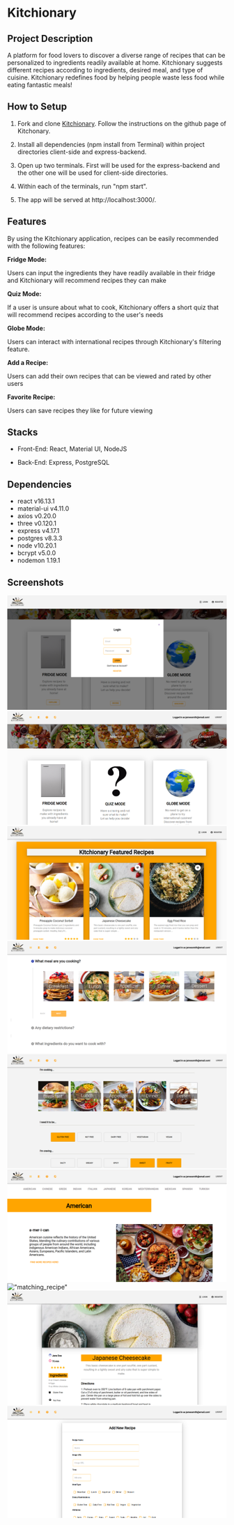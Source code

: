 Kitchionary
=========

##  Project Description

A platform for food lovers to discover a diverse range of recipes that can be personalized to ingredients readily available at home. Kitchionary suggests different recipes according to ingredients, desired meal, and type of cuisine. Kitchionary redefines food by helping people waste less food while eating fantastic meals!

## How to Setup

1. Fork and clone [Kitchionary](https://github.com/kutluduman/kitchionary). Follow the instructions on the github page of Kitchonary.

2. Install all dependencies (npm install from Terminal) within project directories client-side and express-backend.


3. Open up two terminals. First will be used for the express-backend and the other one will be used for client-side directories. 

4. Within each of the terminals, run "npm start". 

5.  The app will be served at http://localhost:3000/.


## Features

By using the Kitchionary application, recipes can be easily recommended with the following features:

**Fridge Mode:**

Users can input the ingredients they have readily available in their fridge and Kitchionary will recommend recipes they can make
 

**Quiz Mode:**

If a user is unsure about what to cook, Kitchionary offers a short quiz that will recommend recipes according to the user's needs

**Globe Mode:**

Users can interact with international recipes through Kitchionary's filtering feature.

**Add a Recipe:**

Users can add their own recipes that can be viewed and rated by other users

**Favorite Recipe:**

Users can save recipes they like for future viewing


## Stacks


- Front-End: React, Material UI, NodeJS

- Back-End: Express, PostgreSQL



## Dependencies

- react v16.13.1
- material-ui v4.11.0
- axios v0.20.0
- three v0.120.1
- express v4.17.1
- postgres v8.3.3
- node v10.20.1
- bcrypt v5.0.0
- nodemon 1.19.1



## Screenshots
!["login"](https://github.com/kutluduman/kitchionary/blob/master/docs/login.png?raw=true)
!["home"](https://github.com/kutluduman/kitchionary/blob/master/docs/home.png?raw=true)
!["featured_recipe"](https://github.com/kutluduman/kitchionary/blob/master/docs/featured.png?raw=true)
!["fridge_mode"](https://github.com/kutluduman/kitchionary/blob/master/docs/fridge_mode.png?raw=true)
!["quiz"](https://github.com/kutluduman/kitchionary/blob/master/docs/quiz_mode.png?raw=true)
!["globe"](https://github.com/kutluduman/kitchionary/blob/master/docs/globe_mode.png?raw=true)
!["matching_recipe"](https://github.com/kutluduman/kitchionary/blob/master/docs/matched_recipes.png?raw=true)
!["specific_recipe"](https://github.com/kutluduman/kitchionary/blob/master/docs/specific_recipe.png?raw=true)
!["add_recipe"](https://github.com/kutluduman/kitchionary/blob/master/docs/add_recipe.png?raw=true)
